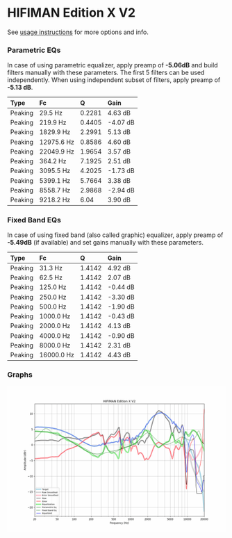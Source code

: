 # HIFIMAN Edition X V2
See [usage instructions](https://github.com/jaakkopasanen/AutoEq#usage) for more options and info.

### Parametric EQs
In case of using parametric equalizer, apply preamp of **-5.06dB** and build filters manually
with these parameters. The first 5 filters can be used independently.
When using independent subset of filters, apply preamp of **-5.13 dB**.

| Type    | Fc         |      Q | Gain     |
|:--------|:-----------|:-------|:---------|
| Peaking | 29.5 Hz    | 0.2281 | 4.63 dB  |
| Peaking | 219.9 Hz   | 0.4405 | -4.07 dB |
| Peaking | 1829.9 Hz  | 2.2991 | 5.13 dB  |
| Peaking | 12975.6 Hz | 0.8586 | 4.60 dB  |
| Peaking | 22049.9 Hz | 1.9654 | 3.57 dB  |
| Peaking | 364.2 Hz   | 7.1925 | 2.51 dB  |
| Peaking | 3095.5 Hz  | 4.2025 | -1.73 dB |
| Peaking | 5399.1 Hz  | 5.7664 | 3.38 dB  |
| Peaking | 8558.7 Hz  | 2.9868 | -2.94 dB |
| Peaking | 9218.2 Hz  | 6.04   | 3.90 dB  |

### Fixed Band EQs
In case of using fixed band (also called graphic) equalizer, apply preamp of **-5.49dB**
(if available) and set gains manually with these parameters.

| Type    | Fc         |      Q | Gain     |
|:--------|:-----------|:-------|:---------|
| Peaking | 31.3 Hz    | 1.4142 | 4.92 dB  |
| Peaking | 62.5 Hz    | 1.4142 | 2.07 dB  |
| Peaking | 125.0 Hz   | 1.4142 | -0.44 dB |
| Peaking | 250.0 Hz   | 1.4142 | -3.30 dB |
| Peaking | 500.0 Hz   | 1.4142 | -1.90 dB |
| Peaking | 1000.0 Hz  | 1.4142 | -0.43 dB |
| Peaking | 2000.0 Hz  | 1.4142 | 4.13 dB  |
| Peaking | 4000.0 Hz  | 1.4142 | -0.90 dB |
| Peaking | 8000.0 Hz  | 1.4142 | 2.31 dB  |
| Peaking | 16000.0 Hz | 1.4142 | 4.43 dB  |

### Graphs
![](./HIFIMAN%20Edition%20X%20V2.png)